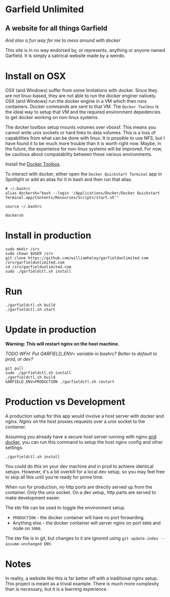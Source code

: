 # Garfield Unlimited

## A website for all things Garfield

*And also a fun way for me to mess around with docker*

This site is in no way endorsed by, or represents, anything or anyone named Garfield. It is simply a satirical website made by a weirdo.

# Install on OSX

OSX (and Windows) suffer from some limitations with docker. Since they are not linux-based, they are not able to run the docker enginer natively. OSX (and Windows) run the docker engine in a VM which then runs containers. Docker commands are sent to that VM. The `Docker Toolbox` is the ideal way to setup that VM and the required environment depedencies to get docker working on non-linux systems.

The docker toolbox setup mounts volumes over vboxsf. This means you cannot write unix sockets or hard links to data volumes. This is a loss of capabilities from what can be done with linux. It *is* possible to use NFS, but I have found it to be much more trouble than it is worth right now. Maybe, in the future, the experience for non-linux systems will be improved. For now, be cautious about compatability between these various environments.

Install the [Docker Toolbox](https://www.docker.com/products/docker-toolbox).

To interact with docker, either open the `Docker Quickstart Terminal` app in Spotlight or add an alias for it in bash and then run that alias.

```
# ~/.bashrc
alias dockersh="bash --login '/Applications/Docker/Docker Quickstart Terminal.app/Contents/Resources/Scripts/start.sh'"

source ~/.bashrc

dockersh
```

# Install in production

```
sudo mkdir /srv
sudo chown $USER /srv
git clone https://github.com/williamhaley/garfieldunlimited.com /srv/garfieldunlimited.com
cd /srv/garfieldunlimited.com
sudo ./garfieldctl.sh install
```

# Run

```
./garfieldctl.sh build
./garfieldctl.sh start
```

# Update in production

**Warning: This will restart nginx on the host machine.**

*TODO WFH: Put GARFIELD_ENV= variable in bashrc? Better to default to prod, or dev?*

```
git pull
sudo ./garfieldctl.sh install
./garfieldctl.sh build
GARFIELD_ENV=PRODUCTION ./garfieldctl.sh restart
```

# Production vs Development

A production setup for this app would involve a host server with docker and nginx. Nginx on the host proxies requests over a unix socket to the container.

Assuming you already have a secure host server running with nginx [and docker](https://docs.docker.com/engine/installation/linux/ubuntulinux/), you can run this command to setup the host nginx config and other settings.

```
./garfieldctl.sh install
```

You could do this on your dev machine and in prod to achieve identical setups. However, it's a bit overkill for a local dev setup, so you may feel free to skip all this until you're ready for prime time.

When run for production, no http ports are directly served up from the container. Only the unix socket. On a dev setup, http parts are served to make development easier.

The `ENV` file can be used to toggle the environment setup.

* `PRODUCTION` - the docker container will have no port forwarding.
* Anything else - the docker container will server nginx on port `8008` and node on `3000`.

The `ENV` file is in git, but changes to it are ignored using `git update-index --assume-unchanged ENV`.

# Notes

In reality, a website like this is far better off with a traditional nginx setup. This project is meant as a trivial example. There is much more complexity than is necessary, but it is a learning experience.

